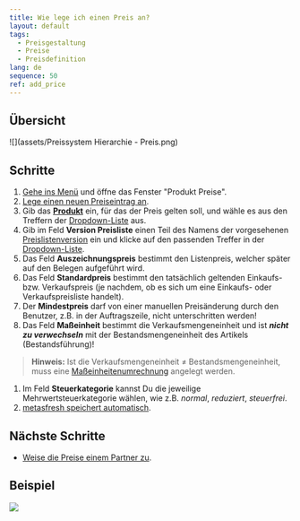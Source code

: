 ```yaml
---
title: Wie lege ich einen Preis an?
layout: default
tags:
  - Preisgestaltung
  - Preise
  - Preisdefinition
lang: de
sequence: 50
ref: add_price
---
```


## Übersicht
![](assets/Preissystem Hierarchie - Preis.png)

## Schritte
1. [Gehe ins Menü](Menu) und öffne das Fenster "Produkt Preise".
1. [Lege einen neuen Preiseintrag an](Neuer_Datensatz_Fenster_Webui).
1. Gib das [**Produkt**](NeuesProdukt) ein, für das der Preis gelten soll, und wähle es aus den Treffern der [Dropdown-Liste](Liste_Keyboard_Shortcuts) aus.
1. Gib im Feld **Version Preisliste** einen Teil des Namens der vorgesehenen [Preislistenversion](Preislistenversion_anlegen) ein und klicke auf den passenden Treffer in der [Dropdown-Liste](Liste_Keyboard_Shortcuts).
1. Das Feld **Auszeichnungspreis** bestimmt den Listenpreis, welcher später auf den Belegen aufgeführt wird.
1. Das Feld **Standardpreis** bestimmt den tatsächlich geltenden Einkaufs- bzw. Verkaufspreis (je nachdem, ob es sich um eine Einkaufs- oder Verkaufspreisliste handelt).
1. Der **Mindestpreis** darf von einer manuellen Preisänderung durch den Benutzer, z.B. in der Auftragszeile, nicht unterschritten werden!
1. Das Feld **Maßeinheit** bestimmt die Verkaufsmengeneinheit und ist ***nicht zu verwechseln*** mit der Bestandsmengeneinheit des Artikels (Bestandsführung)!
 >**Hinweis:** Ist die Verkaufsmengeneinheit ≠ Bestandsmengeneinheit, muss eine [Maßeinheitenumrechnung](Masseinheiten_umrechnen) angelegt werden.

1. Im Feld **Steuerkategorie** kannst Du die jeweilige Mehrwertsteuerkategorie wählen, wie z.B. *normal*, *reduziert*, *steuerfrei*.
1. [metasfresh speichert automatisch](Speicheranzeige).

## Nächste Schritte
- [Weise die Preise einem Partner zu](Zuweisung_Preise_Partner).

## Beispiel
![](assets/Preis_anlegen.gif)
